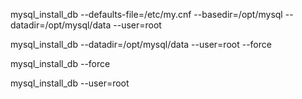 mysql_install_db --defaults-file=/etc/my.cnf --basedir=/opt/mysql --datadir=/opt/mysql/data --user=root

mysql_install_db --datadir=/opt/mysql/data --user=root --force

mysql_install_db --force

mysql_install_db --user=root
